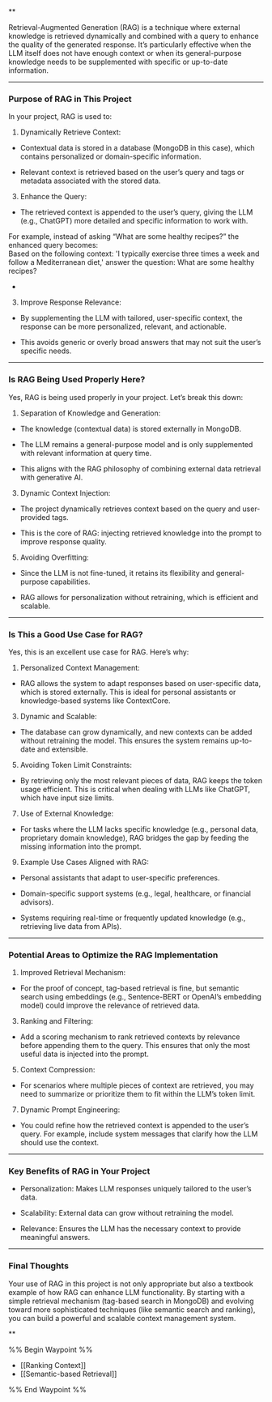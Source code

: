 **

Retrieval-Augmented Generation (RAG) is a technique where external knowledge is retrieved dynamically and combined with a query to enhance the quality of the generated response. It’s particularly effective when the LLM itself does not have enough context or when its general-purpose knowledge needs to be supplemented with specific or up-to-date information.

---

### Purpose of RAG in This Project

In your project, RAG is used to:

1. Dynamically Retrieve Context:  
      
    

- Contextual data is stored in a database (MongoDB in this case), which contains personalized or domain-specific information.
    
- Relevant context is retrieved based on the user’s query and tags or metadata associated with the stored data.
    

3. Enhance the Query:  
      
    

- The retrieved context is appended to the user’s query, giving the LLM (e.g., ChatGPT) more detailed and specific information to work with.
    

For example, instead of asking “What are some healthy recipes?” the enhanced query becomes:  
Based on the following context: 'I typically exercise three times a week and follow a Mediterranean diet,' answer the question: What are some healthy recipes?

-   
    

3. Improve Response Relevance:  
      
    

- By supplementing the LLM with tailored, user-specific context, the response can be more personalized, relevant, and actionable.
    
- This avoids generic or overly broad answers that may not suit the user’s specific needs.
    

---

### Is RAG Being Used Properly Here?

Yes, RAG is being used properly in your project. Let’s break this down:

1. Separation of Knowledge and Generation:  
      
    

- The knowledge (contextual data) is stored externally in MongoDB.
    
- The LLM remains a general-purpose model and is only supplemented with relevant information at query time.
    
- This aligns with the RAG philosophy of combining external data retrieval with generative AI.
    

3. Dynamic Context Injection:  
      
    

- The project dynamically retrieves context based on the query and user-provided tags.
    
- This is the core of RAG: injecting retrieved knowledge into the prompt to improve response quality.
    

5. Avoiding Overfitting:  
      
    

- Since the LLM is not fine-tuned, it retains its flexibility and general-purpose capabilities.
    
- RAG allows for personalization without retraining, which is efficient and scalable.
    

---

### Is This a Good Use Case for RAG?

Yes, this is an excellent use case for RAG. Here’s why:

1. Personalized Context Management:  
      
    

- RAG allows the system to adapt responses based on user-specific data, which is stored externally. This is ideal for personal assistants or knowledge-based systems like ContextCore.
    

3. Dynamic and Scalable:  
      
    

- The database can grow dynamically, and new contexts can be added without retraining the model. This ensures the system remains up-to-date and extensible.
    

5. Avoiding Token Limit Constraints:  
      
    

- By retrieving only the most relevant pieces of data, RAG keeps the token usage efficient. This is critical when dealing with LLMs like ChatGPT, which have input size limits.
    

7. Use of External Knowledge:  
      
    

- For tasks where the LLM lacks specific knowledge (e.g., personal data, proprietary domain knowledge), RAG bridges the gap by feeding the missing information into the prompt.
    

9. Example Use Cases Aligned with RAG:  
      
    

- Personal assistants that adapt to user-specific preferences.
    
- Domain-specific support systems (e.g., legal, healthcare, or financial advisors).
    
- Systems requiring real-time or frequently updated knowledge (e.g., retrieving live data from APIs).
    

---

### Potential Areas to Optimize the RAG Implementation

1. Improved Retrieval Mechanism:  
      
    

- For the proof of concept, tag-based retrieval is fine, but semantic search using embeddings (e.g., Sentence-BERT or OpenAI’s embedding model) could improve the relevance of retrieved data.
    

3. Ranking and Filtering:  
      
    

- Add a scoring mechanism to rank retrieved contexts by relevance before appending them to the query. This ensures that only the most useful data is injected into the prompt.
    

5. Context Compression:  
      
    

- For scenarios where multiple pieces of context are retrieved, you may need to summarize or prioritize them to fit within the LLM’s token limit.
    

7. Dynamic Prompt Engineering:  
      
    

- You could refine how the retrieved context is appended to the user’s query. For example, include system messages that clarify how the LLM should use the context.
    

---

### Key Benefits of RAG in Your Project

- Personalization: Makes LLM responses uniquely tailored to the user’s data.
    
- Scalability: External data can grow without retraining the model.
    
- Relevance: Ensures the LLM has the necessary context to provide meaningful answers.
    

---

### Final Thoughts

Your use of RAG in this project is not only appropriate but also a textbook example of how RAG can enhance LLM functionality. By starting with a simple retrieval mechanism (tag-based search in MongoDB) and evolving toward more sophisticated techniques (like semantic search and ranking), you can build a powerful and scalable context management system.

  
**

%% Begin Waypoint %%
- [[Ranking Context]]
- [[Semantic-based Retrieval]]

%% End Waypoint %%
